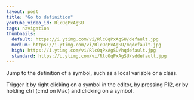 ```yaml
---
layout: post
title: "Go to definition"
youtube_video_id: RlcOqPxAgSU
tags: navigation
thumbnails:
  default: https://i.ytimg.com/vi/RlcOqPxAgSU/default.jpg
  medium: https://i.ytimg.com/vi/RlcOqPxAgSU/mqdefault.jpg
  high: https://i.ytimg.com/vi/RlcOqPxAgSU/hqdefault.jpg
  standard: https://i.ytimg.com/vi/RlcOqPxAgSU/sddefault.jpg
---
```


Jump to the definition of a symbol, such as a local variable or a class.

Trigger it by right clicking on a symbol in the editor, by pressing F12, or by holding ctrl (cmd on Mac) and clicking on a symbol.
